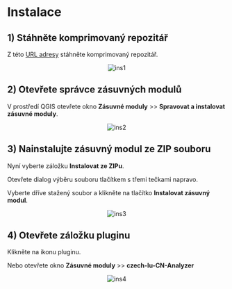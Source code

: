 # Instalace

## 1) Stáhněte komprimovaný repozitář
Z této [URL adresy](https://github.com/ctu-geoforall-lab/qgis-czech-lu-cn-analyzer-plugin) stáhněte komprimovaný repozitář.
<p align="center">
    <img src="../../img/ins1.png" alt="ins1">
</p>

## 2) Otevřete správce zásuvných modulů
V prostředí QGIS otevřete okno **Zásuvné moduly** >> **Spravovat a instalovat zásuvné moduly**.
<p align="center">
    <img src="../../img/ins2.png" alt="ins2">
</p>

## 3) Nainstalujte zásuvný modul ze ZIP souboru
Nyní vyberte záložku **Instalovat ze ZIPu**.

Otevřete dialog výběru souboru tlačítkem s třemi tečkami napravo.

Vyberte dříve stažený soubor a klikněte na tlačítko **Instalovat zásuvný modul**.
<p align="center">
    <img src="../../img/ins3.png" alt="ins3">
</p>

## 4) Otevřete záložku pluginu
Klikněte na ikonu pluginu.

Nebo otevřete okno **Zásuvné moduly** >> **czech-lu-CN-Analyzer**

<p align="center">
    <img src="../../img/ins4.png" alt="ins4">
</p>
